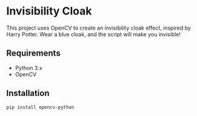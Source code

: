 # Invisibility Cloak

This project uses OpenCV to create an invisibility cloak effect, inspired by Harry Potter. Wear a blue cloak, and the script will make you invisible!

## Requirements

- Python 3.x
- OpenCV

## Installation

```bash
pip install opencv-python
